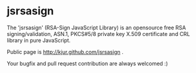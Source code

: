 jsrsasign
=========

The 'jsrsasign' (RSA-Sign JavaScript Library) is an opensource free RSA signing/validation, ASN.1, PKCS#5/8 private key X.509 certificate and CRL library in pure JavaScript.

Public page is http://kjur.github.com/jsrsasign .

Your bugfix and pull request contribution are always welcomed :)
